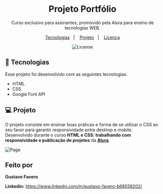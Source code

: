 <h1 align="center"> Projeto Portfólio </h1>

<p align="center">
Curso exclusivo para assinantes, promovido pela Alura para ensino de tecnologias WEB.
</p>

<p align="center">
  <a href="#-tecnologias">Tecnologias</a>&nbsp;&nbsp;&nbsp;|&nbsp;&nbsp;&nbsp;
  <a href="#-projeto">Projeto</a>&nbsp;&nbsp;&nbsp;|&nbsp;&nbsp;&nbsp;
  <a href="#memo-licença">Licença</a>
</p>

<p align="center">
  <img alt="License" src="https://img.shields.io/static/v1?label=license&message=MIT&color=49AA26&labelColor=000000">
</p>

## 🚀 Tecnologias

Esse projeto foi desenvolvido com as seguintes tecnologias:

- HTML
- CSS
- Google Font API


## 💻 Projeto

O projeto consiste em ensinar boas práticas e forma de se utilizar o CSS ao seu favor para garantir responsividade entre desktop e mobile. Desenvolvido durante o curso <strong>HTML e CSS: trabalhando com responsividade e publicação de projetos</strong> da <strong>[Alura](https://www.alura.com.br/)</strong>.

![Page](https://i.ibb.co/cQM58bZ/image-2023-11-29-234955639.png)

## Feito por

**Gustavo Favero**

**Linkedin:** https://www.linkedin.com/in/gustavo-favero-b68558202/
